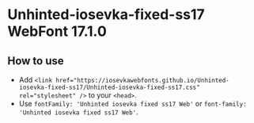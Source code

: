 # Unhinted-iosevka-fixed-ss17 WebFont 17.1.0

## How to use

- Add `<link href="https://iosevkawebfonts.github.io/Unhinted-iosevka-fixed-ss17/Unhinted-iosevka-fixed-ss17.css" rel="stylesheet" />` to your `<head>`.
- Use `fontFamily: 'Unhinted iosevka fixed ss17 Web'` or `font-family: 'Unhinted iosevka fixed ss17 Web'`.

